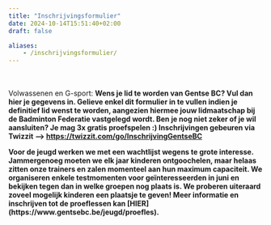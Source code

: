 ```yaml
---
title: "Inschrijvingsformulier"
date: 2024-10-14T15:51:40+02:00
draft: false

aliases:
    - /inschrijvingsformulier/  
---
```




   <br /> <br />Volwassenen en G-sport: 
   <b>Wens je lid te worden van Gentse BC? Vul dan hier je gegevens in.
Gelieve enkel dit formulier in te vullen indien je definitief lid wenst te worden, aangezien hiermee jouw lidmaatschap bij de Badminton Federatie vastgelegd wordt. 
Ben je nog niet zeker of je wil aansluiten?  Je mag 3x gratis proefspelen :)
Inschrijvingen gebeuren via Twizzit --> https://twizzit.com/go/InschrijvingGentseBC
<p><p>

<p> Voor de jeugd werken we met een wachtlijst wegens te grote interesse. Jammergenoeg moeten we elk jaar kinderen ontgoochelen, maar helaas zitten onze trainers en zalen momenteel aan hun maximum capaciteit. We organiseren  enkele testmomenten voor geïnteresseerden in juni en bekijken tegen dan in welke groepen nog plaats is. We proberen uiteraard zoveel mogelijk kinderen een plaatsje te geven! Meer informatie en inschrijven tot de proeflessen kan [HIER](https://www.gentsebc.be/jeugd/proefles). <https://www.gentsebc.be/jeugd/proefles>

